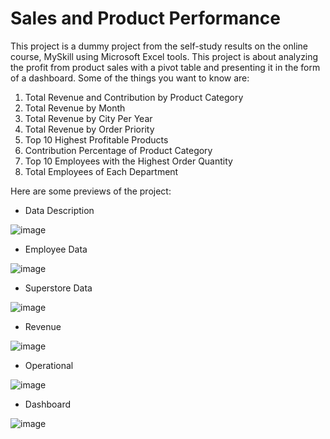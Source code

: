 # Sales and Product Performance

This project is a dummy project from the self-study results on the online course, MySkill using Microsoft Excel tools. This project is about analyzing the profit from product sales with a pivot table and presenting it in the form of a dashboard. Some of the things you want to know are:
1. Total Revenue and Contribution by Product Category
2. Total Revenue by Month
3. Total Revenue by City Per Year
4. Total Revenue by Order Priority
5. Top 10 Highest Profitable Products
6. Contribution Percentage of Product Category
7. Top 10 Employees with the Highest Order Quantity
8. Total Employees of Each Department

Here are some previews of the project:
- Data Description
  
![image](https://github.com/user-attachments/assets/4f350881-de07-4e47-852b-ecb710aac319)

- Employee Data

![image](https://github.com/user-attachments/assets/c7abe08b-4494-4c55-adcd-fc661e2ae9b3)

- Superstore Data

![image](https://github.com/user-attachments/assets/e042b954-ab75-4c6f-9018-c81db2a42c92)

- Revenue

![image](https://github.com/user-attachments/assets/13688832-1c96-4edd-bced-759ee796da0d)

- Operational

![image](https://github.com/user-attachments/assets/ce3bc60d-0fd0-40f5-9460-c4e0f5c21388)

- Dashboard

![image](https://github.com/user-attachments/assets/528cbbac-851a-45ae-bf27-c52de2fb57db)

